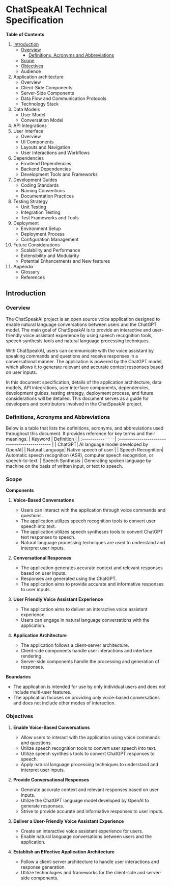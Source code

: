# ChatSpeakAI Technical Specification
**Table of Contents**
1. [Introduction](#introduction)
   * [Overview](#overview)
		* [Definitions, Acronyms and Abbreviations](#definitions)
	* [Scope](#scope)
	* [Objectives](#objectives)
	* Audience
2.  Application architecture 
	* Overview
	* Client-Side Components
	* Server-Side Components
	* Data Flow and Communication Protocols
	* Technology Stack
3. Data Models
	* User Model
	* Conversation Model
4.  API Integrations
5.  User Interface
	* Overview
	* UI Components
	* Layouts and Navigation
	* User Interactions and Workflows
6.  Dependencies
	* Frontend Dependencies
	* Backend Dependencies
	* Development Tools and Frameworks
7.  Development Guides
	* Coding Standards
	* Naming Conventions
	* Documentation Practices
8.  Testing Strategy
	* Unit Testing
	* Integration Testing
	* Test Frameworks and Tools
9.  Deployment
	* Environment Setup
	* Deployment Process
	* Configuration Management
10. Future Considerations
	* Scalability and Performance
	* Extensibility and Modularity
	* Potential Enhancements and New features
11. Appendix
	* Glossary
	* References

## Introduction
### Overview
The ChatSpeakAI project is an open source voice application designed to enable natural language conversations between users and the ChatGPT model. The main goal of ChatSpeakAI is to provide an interactive and user-friendly voice assistant experience by using speech recognition tools, speech synthesis tools and natural language processing techniques.

With ChatSpeakAI, users can communicate with the voice assistant by speaking commands and questions and receive responses in a conversational manner. The application is powered by the ChatGPT model, which allows it to generate relevant and accurate context responses based on user inputs.

In this document specification, details of the application architecture, data models, API integrations, user interface components, dependencies, development guides, testing strategy, deployment process, and future considerations will be detailed. This document serves as a guide for developers and contributors involved in the ChatSpeakAI project.

### <a id="definitions"></a>Definitions, Acronyms and Abbreviations
Below is a table that lists the definitions, acronyms, and abbreviations used throughout this document. It provides reference for key terms and their meanings.
| Keyword | Definition |
| :----------------| :--------------------------------------------- |
| ChatGPT| AI language model developed by OpenAI|
| Natural Language| Native speech of user |
| Speech Recognition| Automatic speech recognition (ASR), computer speech recognition, or speech-to-text.
| Speech Synthesis | Generating spoken language by machine on the basis of written input, or text to speech.

### Scope
**Components**
1. **Voice-Based Conversations**
	-  Users can interact with the application through voice commands and questions.
	-  The application utilizes speech recognition tools to convert user speech into text.
	-  The application utilizes speech syntheses tools to convert ChatGPT text responses to speech.
	-  Natural language processing techniques are used to understand and interpret user inputs.

2. **Conversational Responses**
	-   The application generates accurate context and relevant responses based on user inputs.
	-   Responses are generated using the ChatGPT.
	-   The application aims to provide accurate and informative responses to user inputs.

3. **User Friendly Voice Assistant Experience**

	-   The application aims to deliver an interactive voice assistant experience.
	-   Users can engage in natural language conversations with the application.

4. **Application Architecture**
	-   The application follows a client-server architecture.
	-   Client-side components handle user interactions and interface rendering.
	-   Server-side components handle the processing and generation of responses.

**Boundaries**
* The application is intended for use by only individual users and does not include multi-user features.
* The application focuses on providing only voice-based conversations and does not include other modes of interaction.

### Objectives
1. **Enable Voice-Based Conversations**
	-  Allow users to interact with the application using voice commands and questions.
	-  Utilize speech recognition tools to convert user speech into text.
	-  Utilize speech synthesis tools to convert ChatGPT responses to speech.
	-  Apply natural language processing techniques to understand and interpret user inputs.

2. **Provide Conversational Responses**
	-   Generate accurate context and relevant responses based on user inputs.
	-   Utilize the ChatGPT language model developed by OpenAI to generate responses.
	-   Strive to provide accurate and informative responses to user inputs.

3. **Deliver a User-Friendly Voice Assistant Experience**
	-   Create an interactive voice assistant experience for users.
	-   Enable natural language conversations between users and the application.

4. **Establish an Effective Application Architecture**
	-   Follow a client-server architecture to handle user interactions and response generation.
	-   Utilize technologies and frameworks for the client-side and server-side components.
